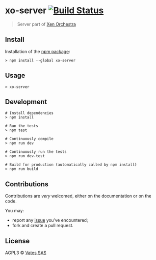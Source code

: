 # xo-server [![Build Status](https://travis-ci.org/vatesfr/xo-server.png?branch=master)](https://travis-ci.org/vatesfr/xo-server)

> Server part of [Xen Orchestra](https://xen-orchestra.com)

## Install

Installation of the [npm package](https://npmjs.org/package/xo-server):

```
> npm install --global xo-server
```

## Usage

```
> xo-server
```

## Development

```
# Install dependencies
> npm install

# Run the tests
> npm test

# Continuously compile
> npm run dev

# Continuously run the tests
> npm run dev-test

# Build for production (automatically called by npm install)
> npm run build
```

## Contributions

Contributions are *very* welcomed, either on the documentation or on
the code.

You may:

- report any [issue](https://github.com/vatesfr/xo-web/issues)
  you've encountered;
- fork and create a pull request.

## License

AGPL3 © [Vates SAS](http://vates.fr)
